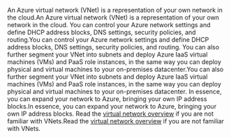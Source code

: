 <span data-ttu-id="d9a56-101">An Azure virtual network (VNet) is a representation of your own network in the cloud.</span><span class="sxs-lookup"><span data-stu-id="d9a56-101">An Azure virtual network (VNet) is a representation of your own network in the cloud.</span></span> <span data-ttu-id="d9a56-102">You can control your Azure network settings and define DHCP address blocks, DNS settings, security policies, and routing.</span><span class="sxs-lookup"><span data-stu-id="d9a56-102">You can control your Azure network settings and define DHCP address blocks, DNS settings, security policies, and routing.</span></span> <span data-ttu-id="d9a56-103">You can also further segment your VNet into subnets and deploy Azure IaaS virtual machines (VMs) and PaaS role instances, in the same way you can deploy physical and virtual machines to your on-premises datacenter.</span><span class="sxs-lookup"><span data-stu-id="d9a56-103">You can also further segment your VNet into subnets and deploy Azure IaaS virtual machines (VMs) and PaaS role instances, in the same way you can deploy physical and virtual machines to your on-premises datacenter.</span></span> <span data-ttu-id="d9a56-104">In essence, you can expand your network to Azure, bringing your own IP address blocks.</span><span class="sxs-lookup"><span data-stu-id="d9a56-104">In essence, you can expand your network to Azure, bringing your own IP address blocks.</span></span> <span data-ttu-id="d9a56-105">Read the [virtual network overview](../articles/virtual-network/virtual-networks-overview.md) if you are not familiar with VNets.</span><span class="sxs-lookup"><span data-stu-id="d9a56-105">Read the [virtual network overview](../articles/virtual-network/virtual-networks-overview.md) if you are not familiar with VNets.</span></span>

